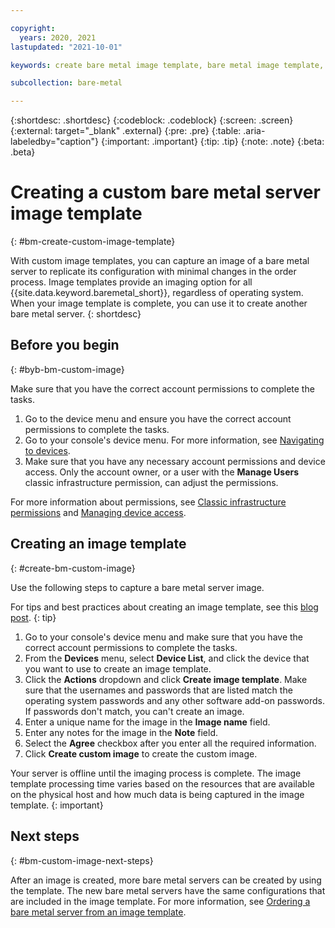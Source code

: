 ```yaml
---

copyright:
  years: 2020, 2021
lastupdated: "2021-10-01"

keywords: create bare metal image template, bare metal image template, create image template

subcollection: bare-metal

---
```


{:shortdesc: .shortdesc}
{:codeblock: .codeblock}
{:screen: .screen}
{:external: target="_blank" .external}
{:pre: .pre}
{:table: .aria-labeledby="caption"}
{:important: .important}
{:tip: .tip}
{:note: .note}
{:beta: .beta}

# Creating a custom bare metal server image template
{: #bm-create-custom-image-template}

With custom image templates, you can capture an image of a bare metal server to replicate its configuration with minimal changes in the order process. Image templates provide an imaging option for all {{site.data.keyword.baremetal_short}}, regardless of operating system. When your image template is complete, you can use it to create another bare metal server.
{: shortdesc}

## Before you begin
{: #byb-bm-custom-image}

Make sure that you have the correct account permissions to complete the tasks.

1. Go to the device menu and ensure you have the correct account permissions to complete the tasks.
2. Go to your console's device menu. For more information, see [Navigating to devices](/docs/virtual-servers?topic=virtual-servers-navigating-devices).
3. Make sure that you have any necessary account permissions and device access. Only the account owner, or a user with the **Manage Users** classic infrastructure permission, can adjust the permissions.

For more information about permissions, see [Classic infrastructure permissions](/docs/account?topic=account-infrapermission) and [Managing device access](/docs/virtual-servers?topic=virtual-servers-managing-device-access).

## Creating an image template
{: #create-bm-custom-image}

Use the following steps to capture a bare metal server image.

For tips and best practices about creating an image template, see this [blog post](https://www.ibm.com/cloud/blog/best-practices-for-successfully-creating-custom-images-on-ibm-cloud-bare-metal-servers).
{: tip}

1. Go to your console's device menu and make sure that you have the correct account permissions to complete the tasks.
2. From the **Devices** menu, select **Device List**, and click the device that you want to use to create an image template.
3. Click the **Actions** dropdown and click **Create image template**. Make sure that the usernames and passwords that are listed match the operating system passwords and any other software add-on passwords. If passwords don't match, you can't create an image.
4. Enter a unique name for the image in the **Image name** field.
5. Enter any notes for the image in the **Note** field.
6. Select the **Agree** checkbox after you enter all the required information.
7. Click **Create custom image** to create the custom image.

Your server is offline until the imaging process is complete. The image template processing time varies based on the resources that are available on the physical host and how much data is being captured in the image template. 
{: important}

## Next steps
{: #bm-custom-image-next-steps}

After an image is created, more bare metal servers can be created by using the template. The new bare metal servers have the same configurations that are included in the image template. For more information, see [Ordering a bare metal server from an image template](/docs/bare-metal?topic=bare-metal-ordering-bm-from-image-template).


